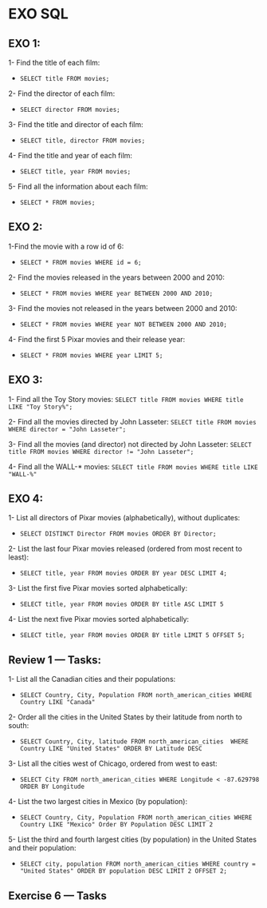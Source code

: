 # EXO SQL

## EXO 1:
1- Find the title of each film:
- ``SELECT title FROM movies;``

2- Find the director of each film:
- ``SELECT director FROM movies;``

3- Find the title and director of each film:
- ``SELECT title, director FROM movies;``

4- Find the title and year of each film:
- ``SELECT title, year FROM movies;``

5- Find all the information about each film:
- ``SELECT * FROM movies;``

## EXO 2:
1-Find the movie with a row id of 6:
- ``SELECT * FROM movies WHERE id = 6;``

2- Find the movies released in the years between 2000 and 2010:
- ``SELECT * FROM movies WHERE year BETWEEN 2000 AND 2010;``

3- Find the movies not released in the years between 2000 and 2010:
- ``SELECT * FROM movies WHERE year NOT BETWEEN 2000 AND 2010;``

4- Find the first 5 Pixar movies and their release year:
- ``SELECT * FROM movies WHERE year LIMIT 5;``

## EXO 3:
1- Find all the Toy Story movies:
``SELECT title FROM movies WHERE title LIKE "Toy Story%";``

2- Find all the movies directed by John Lasseter:
``SELECT title FROM movies WHERE director = "John Lasseter";``

3- Find all the movies (and director) not directed by John Lasseter:
``SELECT title FROM movies WHERE director != "John Lasseter";``

4- Find all the WALL-* movies:
``SELECT title FROM movies WHERE title LIKE "WALL-%"``

## EXO 4:
1- List all directors of Pixar movies (alphabetically), without duplicates:
- ``SELECT DISTINCT Director FROM movies ORDER BY Director;``

2- List the last four Pixar movies released (ordered from most recent to least):
- ``SELECT title, year FROM movies ORDER BY year DESC LIMIT 4;``

3- List the first five Pixar movies sorted alphabetically:
- ``SELECT title, year FROM movies ORDER BY title ASC LIMIT 5``

4- List the next five Pixar movies sorted alphabetically:
- ``SELECT title, year FROM movies ORDER BY title LIMIT 5 OFFSET 5;``

## Review 1 — Tasks:
1- List all the Canadian cities and their populations:
- ``SELECT Country, City, Population FROM north_american_cities WHERE Country LIKE "Canada"``

2- Order all the cities in the United States by their latitude from north to south:
- ``SELECT Country, City, latitude FROM north_american_cities  WHERE Country LIKE "United States" ORDER BY Latitude DESC``

3- List all the cities west of Chicago, ordered from west to east:
- ``SELECT City FROM north_american_cities WHERE Longitude < -87.629798 ORDER BY Longitude``

4- List the two largest cities in Mexico (by population):
- ``SELECT Country, City, Population FROM north_american_cities WHERE Country LIKE "Mexico" Order BY Population DESC LIMIT 2``

5- List the third and fourth largest cities (by population) in the United States and their population:
- ``SELECT city, population FROM north_american_cities WHERE country = "United States" ORDER BY population DESC LIMIT 2 OFFSET 2;``

## Exercise 6 — Tasks
